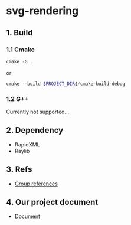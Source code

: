 # svg-rendering

## 1. Build
### 1.1 Cmake
```ps1
cmake -G .
```
or
```ps1
cmake --build $PROJECT_DIR$/cmake-build-debug
```
### 1.2 G++
Currently not supported...
## 2. Dependency
- RapidXML
- Raylib

## 3. Refs
- [Group references](https://docs.google.com/document/d/1iBVGIql2L-K34C3Ba10C1oNx4v-VAtsbQcuYTs_2EX0/edit?tab=t.0)

## 4. Our project document
- [Document](https://fit-k23.github.io/svg-rendering/)

